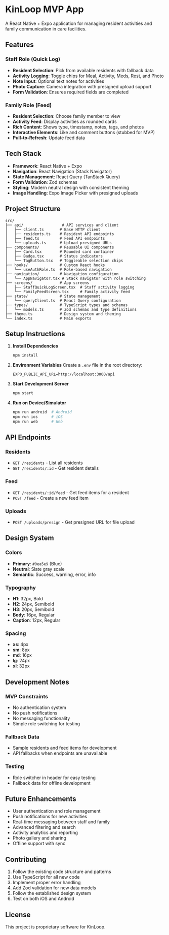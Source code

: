 # KinLoop MVP App

A React Native + Expo application for managing resident activities and family communication in care facilities.

## Features

### Staff Role (Quick Log)
- **Resident Selection**: Pick from available residents with fallback data
- **Activity Logging**: Toggle chips for Meal, Activity, Meds, Rest, and Photo
- **Note Input**: Optional text notes for activities
- **Photo Capture**: Camera integration with presigned upload support
- **Form Validation**: Ensures required fields are completed

### Family Role (Feed)
- **Resident Selection**: Choose family member to view
- **Activity Feed**: Display activities as rounded cards
- **Rich Content**: Shows type, timestamp, notes, tags, and photos
- **Interactive Elements**: Like and comment buttons (stubbed for MVP)
- **Pull-to-Refresh**: Update feed data

## Tech Stack

- **Framework**: React Native + Expo
- **Navigation**: React Navigation (Stack Navigator)
- **State Management**: React Query (TanStack Query)
- **Form Validation**: Zod schemas
- **Styling**: Modern neutral design with consistent theming
- **Image Handling**: Expo Image Picker with presigned uploads

## Project Structure

```
src/
├── api/                 # API services and client
│   ├── client.ts       # Base HTTP client
│   ├── residents.ts    # Resident API endpoints
│   ├── feed.ts         # Feed API endpoints
│   └── uploads.ts      # Upload presigned URLs
├── components/         # Reusable UI components
│   ├── Card.tsx        # Rounded card container
│   ├── Badge.tsx       # Status indicators
│   └── TagButton.tsx   # Toggleable selection chips
├── hooks/              # Custom React hooks
│   └── useAuthRole.ts  # Role-based navigation
├── navigation/         # Navigation configuration
│   └── AppNavigator.tsx # Stack navigator with role switching
├── screens/            # App screens
│   ├── StaffQuickLogScreen.tsx  # Staff activity logging
│   └── FamilyFeedScreen.tsx     # Family activity feed
├── state/              # State management
│   └── queryClient.ts  # React Query configuration
├── types/              # TypeScript types and schemas
│   └── models.ts       # Zod schemas and type definitions
├── theme.ts            # Design system and theming
└── index.ts            # Main exports
```

## Setup Instructions

1. **Install Dependencies**
   ```bash
   npm install
   ```

2. **Environment Variables**
   Create a `.env` file in the root directory:
   ```
   EXPO_PUBLIC_API_URL=http://localhost:3000/api
   ```

3. **Start Development Server**
   ```bash
   npm start
   ```

4. **Run on Device/Simulator**
   ```bash
   npm run android  # Android
   npm run ios      # iOS
   npm run web      # Web
   ```

## API Endpoints

### Residents
- `GET /residents` - List all residents
- `GET /residents/:id` - Get resident details

### Feed
- `GET /residents/:id/feed` - Get feed items for a resident
- `POST /feed` - Create a new feed item

### Uploads
- `POST /uploads/presign` - Get presigned URL for file upload

## Design System

### Colors
- **Primary**: `#0ea5e9` (Blue)
- **Neutral**: Slate gray scale
- **Semantic**: Success, warning, error, info

### Typography
- **H1**: 32px, Bold
- **H2**: 24px, Semibold
- **H3**: 20px, Semibold
- **Body**: 16px, Regular
- **Caption**: 12px, Regular

### Spacing
- **xs**: 4px
- **sm**: 8px
- **md**: 16px
- **lg**: 24px
- **xl**: 32px

## Development Notes

### MVP Constraints
- No authentication system
- No push notifications
- No messaging functionality
- Simple role switching for testing

### Fallback Data
- Sample residents and feed items for development
- API fallbacks when endpoints are unavailable

### Testing
- Role switcher in header for easy testing
- Fallback data for offline development

## Future Enhancements

- User authentication and role management
- Push notifications for new activities
- Real-time messaging between staff and family
- Advanced filtering and search
- Activity analytics and reporting
- Photo gallery and sharing
- Offline support with sync

## Contributing

1. Follow the existing code structure and patterns
2. Use TypeScript for all new code
3. Implement proper error handling
4. Add Zod validation for new data models
5. Follow the established design system
6. Test on both iOS and Android

## License

This project is proprietary software for KinLoop.
